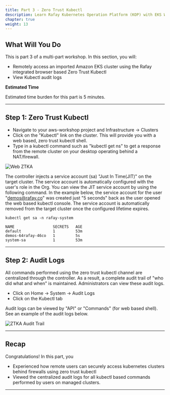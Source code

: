```yaml
---
title: Part 3 - Zero Trust Kubectl 
description: Learn Rafay Kubernetes Operation Platform (KOP) with EKS Workshop. Rafay is a SaaS-first Kubernetes Operations Platform with enterprise-class scalability.
chapter: true
weight: 13
---
```


## What Will You Do

This is part 3 of a multi-part workshop.  In this section, you will: 

- Remotely access an imported Amazon EKS cluster using the Rafay integrated browser based Zero Trust Kubectl
- View Kubectl audit logs

**Estimated Time**

Estimated time burden for this part is 5 minutes. 

---

## Step 1: Zero Trust Kubectl 

- Navigate to your aws-workshop project and Infrastructure -> Clusters
- Click on the "Kubectl" link on the cluster. This will provide you with a web based, zero trust kubectl shell. 
- Type in a kubectl command such as "kubectl get ns" to get a response from the remote cluster on your desktop operating behind a NAT/firewall. 

![Web ZTKA](/040_modules/img/part3/ztka_org_admin.png)

The controller injects a service account (sa) "Just In Time(JIT)" on the target cluster. The service account is automatically configured with the user's role in the Org. You can view the JIT service account by using the following command. In the example below, the service account for the user "demos@rafay.co" was created just "5 seconds" back as the user opened the web based kubectl console. The service account is automatically removed from the target cluster once the configured lifetime expires. 

``` hl_lines="5" 
kubectl get sa -n rafay-system

NAME                 SECRETS   AGE
default              1         53m
demos-64rafay-46co   1         5s
system-sa            1         53m
```


---

## Step 2: Audit Logs

All commands performed using the zero trust kubectl channel are centralized through the controller. As a result, a complete audit trail of "who did what and when" is maintained. Administrators can view these audit logs. 

- Click on Home -> System -> Audit Logs
- Click on the Kubectl tab

Audit logs can be viewed by "API" or "Commands" (for web based shell). See an example of the audit logs below.


![ZTKA Audit Trail](/040_modules/img/part3/ztka_audit.png)

---

## Recap

Congratulations! In this part, you 

- Experienced how remote users can securely access kubernetes clusters behind firewalls using zero trust kubectl 
- Viewed the centralized audit logs for all kubectl based commands performed by users on managed clusters.

---
